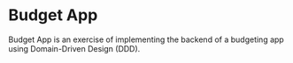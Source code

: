 # Budget App

Budget App is an exercise of implementing the backend of a budgeting app using Domain-Driven Design (DDD).
